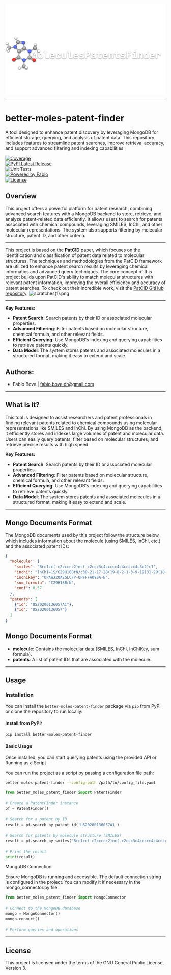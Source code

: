![icon](icon.png)

<hr>

# better-moles-patent-finder
A tool designed to enhance patent discovery by leveraging MongoDB for efficient storage, querying, and analysis of patent data. This repository includes features to streamline patent searches, improve retrieval accuracy, and support advanced filtering and indexing capabilities.

[![Coverage](https://codecov.io/github/fabiobove-dr/better-moles-patent-finder/coverage.svg?branch=main)](https://codecov.io/gh/tacclab/bio_dataset_manager)  
[![PyPI Latest Release](https://img.shields.io/pypi/v/better-moles-patent-finder.svg)](https://pypi.org/project/better-moles-patent-finder/)  
![Unit Tests](https://github.com/fabiobove-dr/better-moles-patent-finder/actions/workflows/main.yml/badge.svg)<br>
[![Powered by Fabio](https://img.shields.io/badge/powered%20by-Fabio-orange.svg?style=flat&colorA=E1523D&colorB=007D8A)]()  
[![License](https://img.shields.io/github/license/fabiobove-dr/better-moles-patent-finder.svg)](https://github.com/tacclab/bio_dataset_manager/blob/main/LICENSE)<br>


## Overview 
This project offers a powerful platform for patent research, combining advanced search features with a MongoDB backend to store, retrieve, and analyze patent-related data efficiently. It allows users to search for patents associated with chemical compounds, leveraging SMILES, InChI, and other molecular representations. The system also supports filtering by molecular structure, patent ID, and other criteria.
<hr>

This project is based on the **PatCID** paper, which focuses on the identification and classification of patent data related to molecular structures. The techniques and methodologies from the PatCID framework are utilized to enhance patent search results by leveraging chemical informatics and advanced query techniques. The core concept of this project builds upon PatCID's ability to match molecular structures with relevant patent information, improving the overall efficiency and accuracy of patent searches.
To check out their incredible work, visit the [PatCID GitHub repository](https://github.com/DS4SD/PatCID).
![scratches(1).png](..%2F..%2F..%2F..%2FDownloads%2Fscratches%281%29.png)<hr>

**Key Features:**
- **Patent Search**: Search patents by their ID or associated molecular properties.
- **Advanced Filtering**: Filter patents based on molecular structure, chemical formula, and other relevant fields.
- **Efficient Querying**: Use MongoDB's indexing and querying capabilities to retrieve patents quickly.
- **Data Model**: The system stores patents and associated molecules in a structured format, making it easy to extend and scale.


## Authors:
   - Fabio Bove | fabio.bove.dr@gmail.com<br> 
<hr>

## What is it?
This tool is designed to assist researchers and patent professionals in finding relevant patents related to chemical compounds using molecular representations like SMILES and InChI. By using MongoDB as the backend, it efficiently stores and indexes large volumes of patent and molecular data. Users can easily query patents, filter based on molecular structures, and retrieve precise results with high speed.

**Key Features:**
- **Patent Search**: Search patents by their ID or associated molecular properties.
- **Advanced Filtering**: Filter patents based on molecular structure, chemical formula, and other relevant fields.
- **Efficient Querying**: Use MongoDB's indexing and querying capabilities to retrieve patents quickly.
- **Data Model**: The system stores patents and associated molecules in a structured format, making it easy to extend and scale.

<hr>

## Mongo Documents Format

The MongoDB documents used by this project follow the structure below, which includes information about the molecule (using SMILES, InChI, etc.) and the associated patent IDs:

```json
{
  "molecule": {
    "smiles": "Brc1cc(-c2ccccc2)nc(-c2ccc3c4ccccc4c4ccccc4c3c2)c1",
    "inchi": "InChI=1S/C29H18BrN/c30-21-17-28(19-8-2-1-3-9-19)31-29(18-21)20-14-15-26-24-12-5-4-10-22(24)23-11-6-7-13-25(23)27(26)16-20/h1-18H",
    "inchikey": "UPAWJZOAEGLCFP-UHFFFAOYSA-N",
    "sum_formula": "C29H18BrN",
    "conf": 0.57
  },
  "patents": [
    {"id": "US20200136057A1"},
    {"id": "US20200136057"}
  ]
}
```

## Mongo Documents Format

- **molecule**: Contains the molecular data (SMILES, InChI, InChIKey, sum formula).
- **patents**: A list of patent IDs that are associated with the molecule.

<hr>

## Usage

### Installation

You can install the `better-moles-patent-finder` package via `pip` from PyPI or clone the repository to run locally:

#### Install from PyPI:
```bash
pip install better-moles-patent-finder
```

#### Basic Usage

Once installed, you can start querying patents using the provided API or Running as a Script

You can run the project as a script by passing a configuration file path:
```bash
better-moles-patent-finder --config-path /path/to/config_file.yaml
```

```python
from better_moles_patent_finder import PatentFinder

# Create a PatentFinder instance
pf = PatentFinder()

# Search for a patent by ID
result = pf.search_by_patent_id('US20200136057A1')

# Search for patents by molecule structure (SMILES)
result = pf.search_by_smiles('Brc1cc(-c2ccccc2)nc(-c2ccc3c4ccccc4c4ccccc4c3c2)c1')

# Print the result
print(result)
```

MongoDB Connection

Ensure MongoDB is running and accessible. The default connection string is configured in the project. You can modify it if necessary in the mongo_connector.py file.
```python
from better_moles_patent_finder import MongoConnector

# Connect to the MongoDB database
mongo = MongoConnector()
mongo.connect()

# Perform queries and operations
```

---
## License
This project is licensed under the terms of the GNU General Public License, Version 3.
